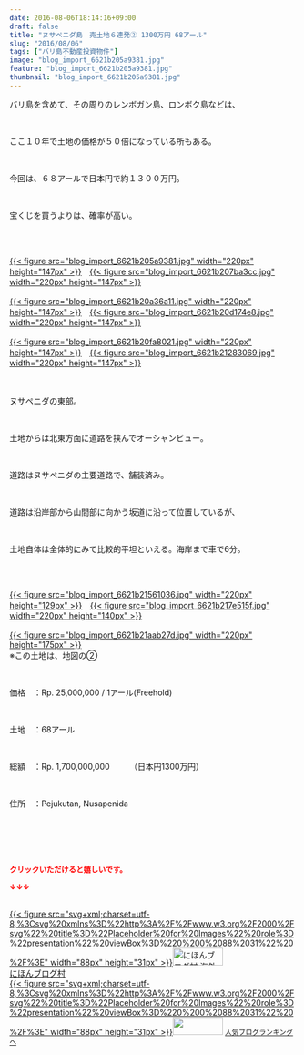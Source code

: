 ```yaml
---
date: 2016-08-06T18:14:16+09:00
draft: false
title: "ヌサペニダ島　売土地６連発② 1300万円 68アール"
slug: "2016/08/06"
tags: ["バリ島不動産投資物件"]
image: "blog_import_6621b205a9381.jpg"
feature: "blog_import_6621b205a9381.jpg"
thumbnail: "blog_import_6621b205a9381.jpg"
---
```

<p>バリ島を含めて、その周りのレンボガン島、ロンボク島などは、</p><br/><p>ここ１０年で土地の価格が５０倍になっている所もある。</p><br/><p>今回は、６８アールで日本円で約１３００万円。</p><br/><p>宝くじを買うよりは、確率が高い。</p><br/><p><br/><a href="blog_import_6621b20758e3b.jpg">{{< figure src="blog_import_6621b205a9381.jpg" width="220px" height="147px" >}}</a>　<a href="blog_import_6621b208f226c.jpg">{{< figure src="blog_import_6621b207ba3cc.jpg" width="220px" height="147px" >}}</a><br/><br/><a href="blog_import_6621b20b74abe.jpg">{{< figure src="blog_import_6621b20a36a11.jpg" width="220px" height="147px" >}}</a>　<a href="blog_import_6621b20e6b30a.jpg">{{< figure src="blog_import_6621b20d174e8.jpg" width="220px" height="147px" >}}</a><br/><br/><a href="blog_import_6621b210f0d65.jpg">{{< figure src="blog_import_6621b20fa8021.jpg" width="220px" height="147px" >}}</a>　<a href="blog_import_6621b213bc9f7.jpg">{{< figure src="blog_import_6621b21283069.jpg" width="220px" height="147px" >}}</a><br/></p><p><br/><br/>ヌサペニダの東部。</p><br/><p>土地からは北東方面に道路を挟んでオーシャンビュー。</p><br/><p>道路はヌサペニダの主要道路で、舗装済み。</p><br/><p>道路は沿岸部から山間部に向かう坂道に沿って位置しているが、</p><br/><p>土地自体は全体的にみて比較的平坦といえる。海岸まで車で6分。</p><br/><p><br/><a href="blog_import_6621b216a1cd0.jpg">{{< figure src="blog_import_6621b21561036.jpg" width="220px" height="129px" >}}</a>　<a href="blog_import_6621b21920de3.jpg">{{< figure src="blog_import_6621b217e515f.jpg" width="220px" height="140px" >}}</a><br/><br/><a href="blog_import_6621b21be2261.jpg">{{< figure src="blog_import_6621b21aab27d.jpg" width="220px" height="175px" >}}</a><br/>※この土地は、地図の②<br/></p><br/><p>価格　：Rp. 25,000,000 / 1アール(Freehold)</p><br/><p>土地　：68アール</p><br/><p>総額　：Rp. 1,700,000,000　　　（日本円1300万円）</p><br/><p>住所　：Pejukutan, Nusapenida</p><br/><br/><br/><br/><p><font color="#ff0000" size="2"><strong>クリックいただけると嬉しいです。<br/></strong></font></p><p><font color="#ff0000" size="2"><strong>↓↓↓</strong></font></p><p><br/><a href="ranking.html?p_cid=01260127" target="_blank">{{< figure src="svg+xml;charset=utf-8,%3Csvg%20xmlns%3D%22http%3A%2F%2Fwww.w3.org%2F2000%2Fsvg%22%20title%3D%22Placeholder%20for%20Images%22%20role%3D%22presentation%22%20viewBox%3D%220%200%2088%2031%22%20%2F%3E" width="88px" height="31px" >}}<noscript><img border="0" alt="にほんブログ村 海外生活ブログ バリ島情報へ" src="https://img-proxy.blog-video.jp/images?url=http%3A%2F%2Foverseas.blogmura.com%2Fbali%2Fimg%2Fbali88_31.gif" width="88" height="31"></noscript></a><br/><a href="ranking.html?p_cid=01260127" target="_blank">にほんブログ村</a> <br/><a title="人気ブログランキングへ" href="link.php?1804582">{{< figure src="svg+xml;charset=utf-8,%3Csvg%20xmlns%3D%22http%3A%2F%2Fwww.w3.org%2F2000%2Fsvg%22%20title%3D%22Placeholder%20for%20Images%22%20role%3D%22presentation%22%20viewBox%3D%220%200%2088%2031%22%20%2F%3E" width="88px" height="31px" >}}<noscript><img border="0" src="https://blog.with2.net/img/banner/banner_22.gif" width="88" height="31"></noscript></a> <a style="FONT-SIZE: 12px" href="link.php?1804582">人気ブログランキングへ</a> </p>

